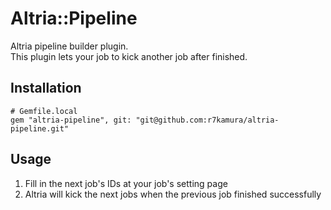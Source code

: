 # Altria::Pipeline
Altria pipeline builder plugin.  
This plugin lets your job to kick another job after finished.

## Installation
```
# Gemfile.local
gem "altria-pipeline", git: "git@github.com:r7kamura/altria-pipeline.git"
```

## Usage
1. Fill in the next job's IDs at your job's setting page
2. Altria will kick the next jobs when the previous job finished successfully
